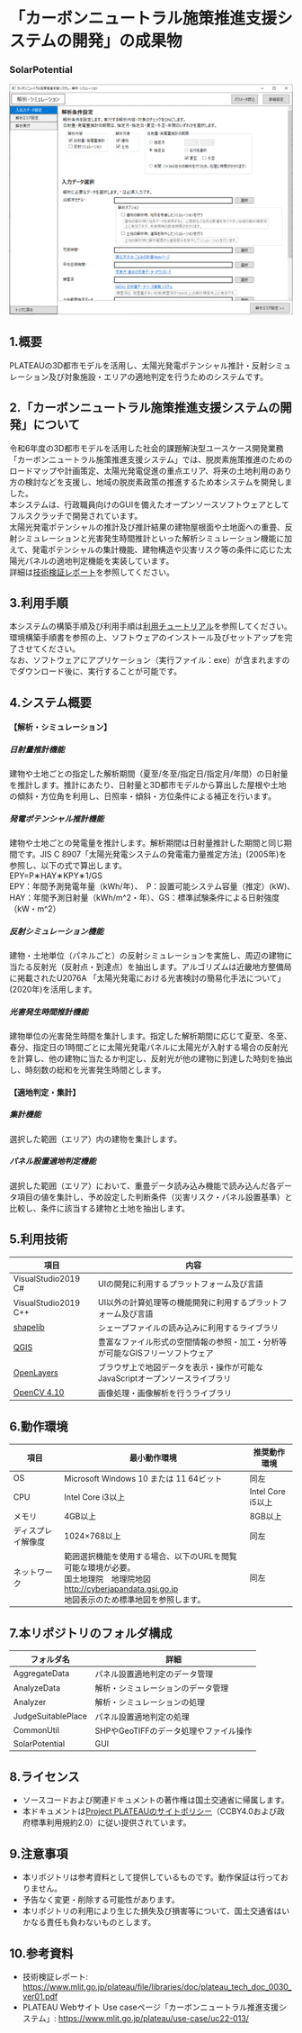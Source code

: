 # 「カーボンニュートラル施策推進支援システムの開発」の成果物
### SolarPotential
![概要](./img/tutorial_001.png)

## 1.概要
PLATEAUの3D都市モデルを活用し、太陽光発電ポテンシャル推計・反射シミュレーション及び対象施設・エリアの適地判定を行うためのシステムです。

## 2.「カーボンニュートラル施策推進支援システムの開発」について
令和6年度の3D都市モデルを活用した社会的課題解決型ユースケース開発業務「カーボンニュートラル施策推進支援システム」では、脱炭素施策推進のためのロードマップや計画策定、太陽光発電促進の重点エリア、将来の土地利用のあり方の検討などを支援し、地域の脱炭素政策の推進するため本システムを開発しました。  
本システムは、行政職員向けのGUIを備えたオープンソースソフトウェアとしてフルスクラッチで開発されています。  
太陽光発電ポテンシャルの推計及び推計結果の建物屋根面や土地面への重畳、反射シミュレーションと光害発生時間推計といった解析シミュレーション機能に加えて、発電ポテンシャルの集計機能、建物構造や災害リスク等の条件に応じた太陽光パネルの適地判定機能を実装しています。  
詳細は[技術検証レポート](https://www.mlit.go.jp/plateau/file/libraries/doc/plateau_tech_doc_0030_ver01.pdf)を参照してください。

## 3.利用手順
本システムの構築手順及び利用手順は[利用チュートリアル](https://project-plateau.github.io/SolarPotential/index.html)を参照してください。<br>
環境構築手順書を参照の上、ソフトウェアのインストール及びセットアップを完了させてください。<br>
なお、ソフトウェアにアプリケーション（実行ファイル：exe）が含まれますのでダウンロード後に、実行することが可能です。

## 4.システム概要
#### 【解析・シミュレーション】
##### 日射量推計機能
建物や土地ごとの指定した解析期間（夏至/冬至/指定日/指定月/年間）の日射量を推計します。推計にあたり、日射量と3D都市モデルから算出した屋根や土地の傾斜・方位角を利用し、日照率・傾斜・方位条件による補正を行います。
<br />

##### 発電ポテンシャル推計機能
建物や土地ごとの発電量を推計します。解析期間は日射量推計した期間と同じ期間です。JIS C 8907「太陽光発電システムの発電電力量推定方法」(2005年)を参照し、以下の式で算出します。
<br />
EPY=P∗HAY∗KPY∗1/GS
<br />
EPY：年間予測発電年量（kWh/年）、　P：設置可能システム容量（推定）(kW)、　HAY：年間予測日射量（kWh/m^2・年）、GS：標準試験条件による日射強度（kW・m^2）
<br />

##### 反射シミュレーション機能
建物・土地単位（パネルごと）の反射シミュレーションを実施し、周辺の建物に当たる反射光（反射点・到達点）を抽出します。アルゴリズムは近畿地方整備局に掲載されたU2076A 「太陽光発電における光害検討の簡易化手法について」(2020年)を活用します。
<br />

##### 光害発生時間推計機能　
建物単位の光害発生時間を集計します。指定した解析期間に応じて夏至、冬至、春分、指定日の1時間ごとに太陽光発電パネルに太陽光が入射する場合の反射光を計算し、他の建物に当たるか判定し、反射光が他の建物に到達した時刻を抽出し、時刻数の総和を光害発生時間とします。

#### 【適地判定・集計】
##### 集計機能
選択した範囲（エリア）内の建物を集計します。<br />
##### パネル設置適地判定機能
選択した範囲（エリア）において、重畳データ読み込み機能で読み込んだ各データ項目の値を集計し、予め設定した判断条件（災害リスク・パネル設置基準）と比較し、条件に該当する建物と土地を抽出します。

## 5.利用技術
|項目|内容|
|---|---|
|VisualStudio2019 C#|UIの開発に利用するプラットフォーム及び言語|
|VisualStudio2019 C++|UI以外の計算処理等の機能開発に利用するプラットフォーム及び言語|
|[shapelib](https://github.com/OSGeo/shapelib)|シェープファイルの読み込みに利用するライブラリ|
|[QGIS](https://qgis.org/)|豊富なファイル形式の空間情報の参照・加工・分析等が可能なGISフリーソフトウェア|
|[OpenLayers](https://openlayers.org/)|ブラウザ上で地図データを表示・操作が可能なJavaScriptオープンソースライブラリ|
|[OpenCV 4.10](https://opencv.org/)|画像処理・画像解析を行うライブラリ|

## 6.動作環境
| 項目               | 最小動作環境                                                                                                                                                         | 推奨動作環境                            | 
| ------------------ | -------------------------------------------------------------------------------------------------------------------------------------------------------------------- | --------------------------------------- | 
| OS                 | Microsoft Windows 10 または 11 64ビット                                                                                                                              | 同左                                    | 
| CPU                | Intel Core i3以上                                                                                                                                                    | Intel Core i5以上                       | 
| メモリ             | 4GB以上                                                                                                                                                              | 8GB以上                                 | 
| ディスプレイ解像度 | 1024×768以上                                                                                                                                                        | 同左                                    | 
| ネットワーク       | 範囲選択機能を使用する場合、以下のURLを閲覧可能な環境が必要。<br>国土地理院　地理院地図　<br>http://cyberjapandata.gsi.go.jp<br>地図表示のため標準地図を参照します。 | 同左                                    | 

## 7.本リポジトリのフォルダ構成
|フォルダ名|詳細|
|---|---|
|AggregateData|パネル設置適地判定のデータ管理|
|AnalyzeData|解析・シミュレーションのデータ管理|
|Analyzer|解析・シミュレーションの処理|
|JudgeSuitablePlace|パネル設置適地判定の処理|
|CommonUtil|SHPやGeoTIFFのデータ処理やファイル操作|
|SolarPotential|GUI|

## 8.ライセンス

- ソースコードおよび関連ドキュメントの著作権は国土交通省に帰属します。
- 本ドキュメントは[Project PLATEAUのサイトポリシー](https://www.mlit.go.jp/plateau/site-policy/)（CCBY4.0および政府標準利用規約2.0）に従い提供されています。

## 9.注意事項

- 本リポジトリは参考資料として提供しているものです。動作保証は行っておりません。
- 予告なく変更・削除する可能性があります。
- 本リポジトリの利用により生じた損失及び損害等について、国土交通省はいかなる責任も負わないものとします。

## 10.参考資料
- 技術検証レポート: https://www.mlit.go.jp/plateau/file/libraries/doc/plateau_tech_doc_0030_ver01.pdf
- PLATEAU Webサイト Use caseページ「カーボンニュートラル推進支援システム」: https://www.mlit.go.jp/plateau/use-case/uc22-013/
